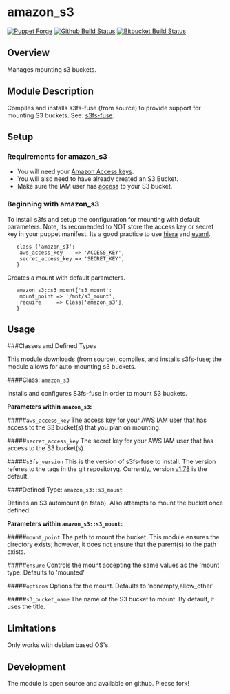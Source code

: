 # amazon_s3

[![Puppet Forge](http://img.shields.io/puppetforge/v/conzar/amazon_s3.svg)](https://forge.puppetlabs.com/conzar/amazon_s3)
[![Github Build Status](https://travis-ci.org/Conzar/amazon_s3.svg?branch=master)](https://travis-ci.org/Conzar/amazon_s3)
[![Bitbucket Build Status](http://build.landcareresearch.co.nz/app/rest/builds/buildType%3A%28id%3ALinuxAdmin_Puppet_Puppet%29/statusIcon)](http://build.landcareresearch.co.nz/viewType.html?buildTypeId=LinuxAdmin_Puppet_Puppet&guest=1)


## Overview

Manages mounting s3 buckets.

## Module Description

Compiles and installs s3fs-fuse (from source) to provide support for mounting
S3 buckets.  See: [s3fs-fuse](https://github.com/s3fs-fuse/s3fs-fuse).

## Setup

### Requirements for amazon_s3

* You will need your [Amazon Access keys](http://docs.aws.amazon.com/AWSSimpleQueueService/latest/SQSGettingStartedGuide/AWSCredentials.html).
* You will also need to have already created an S3 Bucket.
* Make sure the IAM user has [access](http://docs.aws.amazon.com/AmazonS3/latest/dev/using-iam-policies.html) to your S3 bucket.

### Beginning with amazon_s3

To install s3fs and setup the configuration for mounting with default parameters.
Note, its recomended to NOT store the access key or secret key in your puppet manifest.
Its a good practice to use [hiera](https://docs.puppetlabs.com/hiera/1/) and [eyaml](https://github.com/TomPoulton/hiera-eyaml).

```
   class {'amazon_s3':
    aws_access_key    => 'ACCESS_KEY',
    secret_access_key => 'SECRET_KEY',
   }
```

Creates a mount with default parameters.

```
   amazon_s3::s3_mount{'s3_mount':
    mount_point => '/mnt/s3_mount',
    require     => Class['amazon_s3'],
   }
```

## Usage

###Classes and Defined Types

This module downloads (from source), compiles, and installs s3fs-fuse; the module allows for auto-mounting s3 buckets.

####Class: `amazon_s3`

Installs and configures S3fs-fuse in order to mount S3 buckets.

**Parameters within `amazon_s3`:**

#####`aws_access_key`
The access key for your AWS IAM user that has access to the S3 bucket(s) that you plan on mounting.

#####`secret_access_key`
The secret key for your AWS IAM user that has access to the S3 bucket(s).

#####`s3fs_version`
This is the version of s3fs-fuse to install.  The version referes to the tags in the git repositoryg.
Currently, version [v1.78](https://github.com/s3fs-fuse/s3fs-fuse/tree/v1.78) is the default.

####Defined Type: `amazon_s3::s3_mount`

Defines an S3 automount (in fstab).  Also attempts to mount the bucket once defined.

**Parameters within `amazon_s3::s3_mount`:**

#####`mount_point`
The path to mount the bucket.  This module ensures the directory exists; however,
it does not ensure that the parent(s) to the path exists.  

#####`ensure`
Controls the mount accepting the same values as the 'mount' type.
Defaults to 'mounted'

#####`options`
Options for the mount.
Defaults to 'nonempty,allow_other'

#####`s3_bucket_name`
The name of the S3 bucket to mount.  By default, it uses the title.


## Limitations

Only works with debian based OS's.

## Development

The module is open source and available on github.  Please fork!

